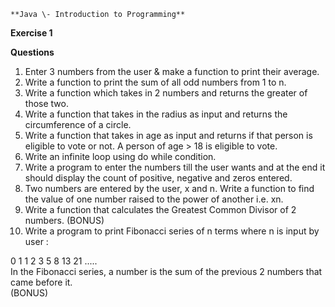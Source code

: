     **Java \- Introduction to Programming**  
**Exercise 1**

**Questions**

1. Enter 3 numbers from the user & make a function to print their average.  
2. Write a function to print the sum of all odd numbers from 1 to n.
3. Write a function which takes in 2 numbers and returns the greater of those two.  
4. Write a function that takes in the radius as input and returns the circumference of a circle.  
5. Write a function that takes in age as input and returns if that person is eligible to vote or not. A person of age \> 18 is eligible to vote.  
6. Write an infinite loop using do while condition.  
7. Write a program to enter the numbers till the user wants and at the end it should display the count of positive, negative and zeros entered.   
8. Two numbers are entered by the user, x and n. Write a function to find the value of one number raised to the power of another i.e. xn.  
9. Write a function that calculates the Greatest Common Divisor of 2 numbers. (BONUS)  
10. Write a program to print Fibonacci series of n terms where n is input by user :

0 1 1 2 3 5 8 13 21 .....   
In the Fibonacci series, a number is the sum of the previous 2 numbers that came before it.  
(BONUS)